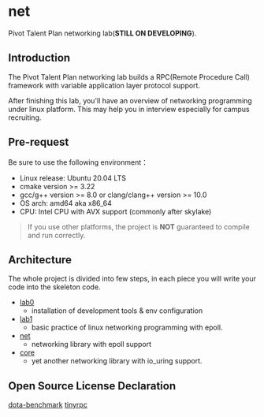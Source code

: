# net

Pivot Talent Plan networking lab(**STILL ON DEVELOPING**).

## Introduction

The Pivot Talent Plan networking lab builds a RPC(Remote Procedure Call) framework with variable application layer
protocol support.

After finishing this lab, you'll have an overview of networking programming under linux platform. This may help you in
interview especially for campus recruiting.

## Pre-request

Be sure to use the following environment：
* Linux release: Ubuntu 20.04 LTS
* cmake version >= 3.22
* gcc/g++ version >= 8.0 or clang/clang++ version >= 10.0
* OS arch: amd64 aka x86_64
* CPU: Intel CPU with AVX support (commonly after skylake)
> If you use other platforms, the project is **NOT** guaranteed to compile and run correctly.
## Architecture

The whole project is divided into few steps, in each piece you will write your code into the skeleton code.

* [lab0](lab0/lab0.md)
    * installation of development tools & env configuration
* [lab1](lab1/lab1.md)
    * basic practice of linux networking programming with epoll.
* [net](net/net.md)
    * networking library with epoll support
* [core](core/core.md)
    * yet another networking library with io_uring support.

## Open Source License Declaration
[dota-benchmark](https://github.com/miloyip/dtoa-benchmark/blob/master/license.txt)
[tinyrpc](https://github.com/Gooddbird/tinyrpc/blob/main/LICENSE)